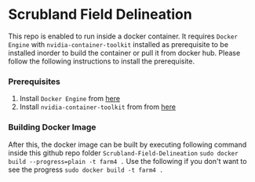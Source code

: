 # Scrubland Field Delineation
This repo is enabled to run inside a docker container. It requires `Docker Engine` with `nvidia-container-toolkit` installed as prerequisite to be installed inorder to build the container or pull it from docker hub. Please follow the following instructions to install the prerequisite.

### Prerequisites
1. Install `Docker Engine` from [here](https://docs.docker.com/engine/install/)
2. Install `nvidia-container-toolkit` from from [here](https://docs.nvidia.com/datacenter/cloud-native/container-toolkit/latest/install-guide.html)

### Building Docker Image
After this, the docker image can be built by executing following command inside this github repo folder `Scrubland-Field-Delineation`
`sudo docker build --progress=plain -t farm4 .`
Use the following if you don't want to see the progress
`sudo docker build -t farm4 .`

